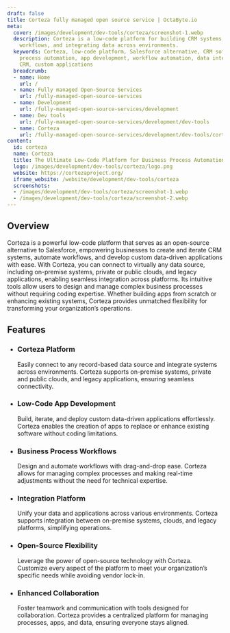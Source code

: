 ```yaml
---
draft: false
title: Corteza fully managed open source service | OctaByte.io
meta:
  cover: /images/development/dev-tools/corteza/screenshot-1.webp
  description: Corteza is a low-code platform for building CRM systems, automating
    workflows, and integrating data across environments.
  keywords: Corteza, low-code platform, Salesforce alternative, CRM software, business
    process automation, app development, workflow automation, data integration, open-source
    CRM, custom applications
  breadcrumb:
  - name: Home
    url: /
  - name: Fully managed Open-Source Services
    url: /fully-managed-open-source-services
  - name: Development
    url: /fully-managed-open-source-services/development
  - name: Dev tools
    url: /fully-managed-open-source-services/development/dev-tools
  - name: Corteza
    url: /fully-managed-open-source-services/development/dev-tools/corteza
content:
  id: corteza
  name: Corteza
  title: The Ultimate Low-Code Platform for Business Process Automation and CRM
  logo: /images/development/dev-tools/corteza/logo.png
  website: https://cortezaproject.org/
  iframe_website: /website/development/dev-tools/corteza
  screenshots:
  - /images/development/dev-tools/corteza/screenshot-1.webp
  - /images/development/dev-tools/corteza/screenshot-2.webp
---
```


## Overview

Corteza is a powerful low-code platform that serves as an open-source alternative to Salesforce, empowering businesses to create and iterate CRM systems, automate workflows, and develop custom data-driven applications with ease. With Corteza, you can connect to virtually any data source, including on-premise systems, private or public clouds, and legacy applications, enabling seamless integration across platforms. Its intuitive tools allow users to design and manage complex business processes without requiring coding expertise. Whether building apps from scratch or enhancing existing systems, Corteza provides unmatched flexibility for transforming your organization’s operations.

## Features

- ### Corteza Platform

  Easily connect to any record-based data source and integrate systems across environments. Corteza supports on-premise systems, private and public clouds, and legacy applications, ensuring seamless connectivity.

- ### Low-Code App Development

  Build, iterate, and deploy custom data-driven applications effortlessly. Corteza enables the creation of apps to replace or enhance existing software without coding limitations.

- ### Business Process Workflows

  Design and automate workflows with drag-and-drop ease. Corteza allows for managing complex processes and making real-time adjustments without the need for technical expertise.

- ### Integration Platform

  Unify your data and applications across various environments. Corteza supports integration between on-premise systems, clouds, and legacy platforms, simplifying operations.

- ### Open-Source Flexibility

  Leverage the power of open-source technology with Corteza. Customize every aspect of the platform to meet your organization’s specific needs while avoiding vendor lock-in.

- ### Enhanced Collaboration

  Foster teamwork and communication with tools designed for collaboration. Corteza provides a centralized platform for managing processes, apps, and data, ensuring everyone stays aligned.
